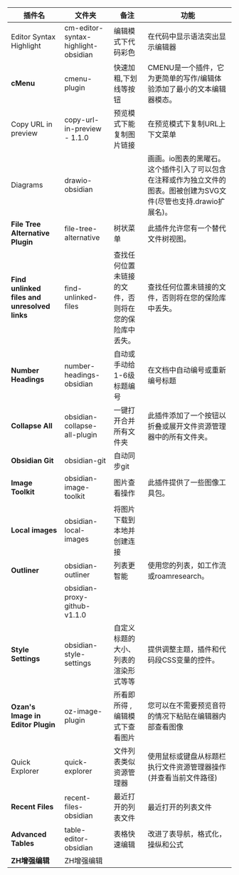 | 插件名                                       | 文件夹                              | 备注                                                 | 功能                                                                                                                 |
| -------------------------------------------- | ----------------------------------- | ---------------------------------------------------- | -------------------------------------------------------------------------------------------------------------------- |
| Editor Syntax Highlight                      | cm-editor-syntax-highlight-obsidian | 编辑模式下代码彩色                                   | 在代码中显示语法突出显示编辑器                                                                                       |
| **cMenu**                                    | cmenu-plugin                        | 快速加粗,下划线等按钮                                | CMENU是一个插件，它为更简单的写作/编辑体验添加了最小的文本编辑器模态。                                               |
| Copy URL in preview                          | copy-url-in-preview - 1.1.0         | 预览模式下能复制图片链接                             | 在预览模式下复制URL上下文菜单                                                                                        |
| Diagrams                                     | drawio-obsidian                     |                                                      | 画画。io图表的黑曜石。这个插件引入了可以包含在注释或作为独立文件的图表。图被创建为SVG文件(尽管也支持.drawio扩展名)。 |
| **File Tree Alternative Plugin**             | file-tree-alternative               | 树状菜单                                             | 此插件允许您有一个替代文件树视图。                                                                                   |
| **Find unlinked files and unresolved links** | find-unlinked-files                 | 查找任何位置未链接的文件，否则将在您的保险库中丢失。 | 查找任何位置未链接的文件，否则将在您的保险库中丢失。                                                                 |
| **Number Headings**                          | number-headings-obsidian            | 自动或手动给1-6级标题编号                            | 在文档中自动编号或重新编号标题                                                                                       |
| **Collapse All**                             | obsidian-collapse-all-plugin        | 一键打开合并所有文件夹                               | 此插件添加了一个按钮以折叠或展开文件资源管理器中的所有文件夹。                                                       |
| **Obsidian Git**                             | obsidian-git                        | 自动同步git                                          |                                                                                                                      |
| **Image Toolkit**                            | obsidian-image-toolkit              | 图片查看操作                                         | 此插件提供了一些图像工具包。                                                                                         |
| **Local images**                             | obsidian-local-images               | 将图片下载到本地并创建连接                           |                                                                                                                      |
| **Outliner**                                 | obsidian-outliner                   | 列表更智能                                           | 使用您的列表，如工作流或roamresearch。                                                                               |
|                                              | obsidian-proxy-github-v1.1.0        |                                                      |                                                                                                                      |
| **Style Settings**                           | obsidian-style-settings             | 自定义标题的大小、列表的渲染形式等等                 | 提供调整主题，插件和代码段CSS变量的控件。                                                                            |
| **Ozan's Image in Editor Plugin**            | oz-image-plugin                     | 所看即所得 , 编辑模式下查看图片                      | 您可以在不需要预览音符的情况下粘贴在编辑器内部查看图像                                                               |
| Quick Explorer                               | quick-explorer                      | 文件列表类似资源管理器                               | 使用鼠标或键盘从标题栏执行文件资源管理器操作(并查看当前文件路径)                                                     |
| **Recent Files**                             | recent-files-obsidian               | 最近打开的列表文件                                   | 最近打开的列表文件                                                                                                   |
| **Advanced Tables**                          | table-editor-obsidian               | 表格快速编辑                                         | 改进了表导航，格式化，操纵和公式                                                                                     |
| **ZH增强编辑**                               | ZH增强编辑                          |                                                      |                                                                                                                      |
